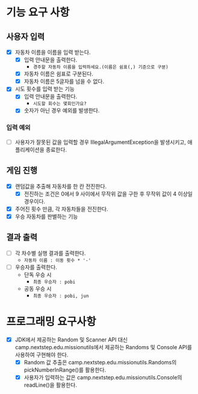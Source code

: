 # 기능 요구 사항

## 사용자 입력

- [x] 자동차 이름을 이름을 입력 받는다.
  - [x] 입력 안내문을 출력한다. 
    - `경주할 자동차 이름을 입력하세요.(이름은 쉼표(,) 기준으로 구분)`
  - [x] 자동차 이름은 쉼표로 구분된다.
  - [x] 자동차 이름은 5글자를 넘을 수 없다.
- [x] 시도 횟수를 입력 받는 기능
  - [x] 입력 안내문을 출력한다.
    - `시도할 회수는 몇회인가요?`
  - [x] 숫자가 아닌 경우 예외를 발생한다.

### 입력 예외

- [ ] 사용자가 잘못된 값을 입력할 경우 IllegalArgumentException을 발생시키고, 애플리케이션을 종료한다.

## 게임 진행

- [x] 랜덤값을 추출해 자동차를 한 칸 전진한다.
  - [x] 전진하는 조건은 0에서 9 사이에서 무작위 값을 구한 후 무작위 값이 4 이상일 경우이다.
- [x] 주어진 횟수 만큼, 각 자동차들을 전진한다.
- [x] 우승 자동차를 판별하는 기능

## 결과 출력

- [ ] 각 차수별 실행 결과를 출력한다.
  - `자동차 이름 : 이동 횟수 * '-'`
- [ ] 우승자를 출력한다. 
  - 단독 우승 시 
    - `최종 우승자 : pobi`
  - 공동 우승 시
    - `최종 우승자 : pobi, jun`

# 프로그래밍 요구사항

- [x] JDK에서 제공하는 Random 및 Scanner API 대신 camp.nextstep.edu.missionutils에서 제공하는 Randoms 및 Console 
  API를 사용하여 구현해야 한다.
  - [x] Random 값 추출은 camp.nextstep.edu.missionutils.Randoms의 pickNumberInRange()를 활용한다.
  - [x] 사용자가 입력하는 값은 camp.nextstep.edu.missionutils.Console의 readLine()을 활용한다.